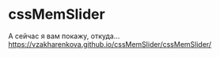 # cssMemSlider
А сейчас я вам покажу, откуда...
https://vzakharenkova.github.io/cssMemSlider/cssMemSlider/
